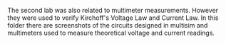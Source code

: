 The second lab was also related to multimeter measurements. However they were used to verify Kirchoff's Voltage Law and Current Law.
In this folder there are screenshots of the circuits designed in multisim and multimeters used to measure theoretical voltage and current
readings.
